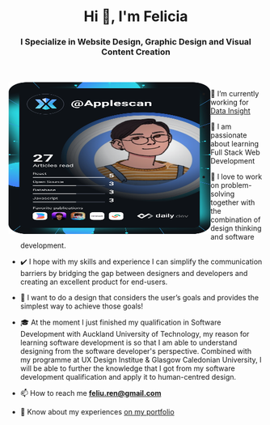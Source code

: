 <h1 align="center">Hi 👋, I'm Felicia</a></h1>
<h3 align="center">I Specialize in Website Design, Graphic Design and Visual Content Creation</h3>

<br/><br/>
<a target="_blank" align="center">
  <img align="left" top="500" bottom="500" height="300" width="400" alt="Dev Card" src="https://github.com/applescan/applescan/blob/main/devcard.svg">
</a>

- 🔭 I’m currently working for <a href="https://www.datainsight.co.nz/" target="blank">Data Insight</a>

- 🌱 I am passionate about learning Full Stack Web Development

- 💁 I love to work on problem-solving together with the combination of design thinking and software development. 

- ✔️ I hope with my skills and experience I can simplify the communication barriers by bridging the gap between designers and developers and creating an excellent product for end-users.

- 🎯 I want to do a design that considers the user’s goals and provides the simplest way to achieve those goals!

- 🎓  At the moment I just finished my qualification in Software Development with Auckland University of Technology, my reason for learning software development is so that I am able to understand designing from the software developer's perspective. Combined with my programme at UX Design Institue & Glasgow Caledonian University, I will be able to further the knowledge that I got from my software development qualification and apply it to human-centred design. 

- 📫 How to reach me **feliu.ren@gmail.com**

- 📄 Know about my experiences <a href="https://felicia-portfolio.netlify.app/" target="blank">on my portfolio</a>
<br/>


